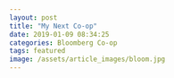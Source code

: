 ```yaml
---
layout: post
title: "My Next Co-op"
date: 2019-01-09 08:34:25
categories: Bloomberg Co-op
tags: featured
image: /assets/article_images/bloom.jpg
---
```

